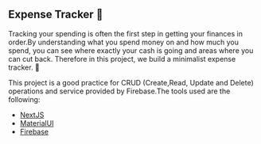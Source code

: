 ## Expense Tracker 💸

Tracking your spending is often the first step in getting your finances in order.By understanding what you spend money on and how much you spend, you can see where exactly your cash is going and areas where you can cut back. Therefore in this project, we build a minimalist expense tracker. 🎯

This project is a good practice for CRUD (Create,Read, Update and Delete) operations and service provided by Firebase.The tools used are the following:

- [NextJS](https://nextjs.org/)
- [MaterialUI](https://mui.com/)
- [Firebase](firebase.google.com)